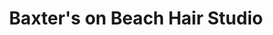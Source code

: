 ---
title: "Baxter's on Beach Hair Studio"
url: /vancouver/baxters-on-beach-hair-studio/
shop: Friseur
---